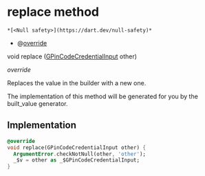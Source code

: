 


# replace method




    *[<Null safety>](https://dart.dev/null-safety)*



- @[override](https://api.flutter.dev/flutter/dart-core/override-constant.html)

void replace
([GPinCodeCredentialInput](../../third_party_yonomi_graphql_schema___generated___schema.docs.schema.gql/GPinCodeCredentialInput-class.md) other)

_override_



<p>Replaces the value in the builder with a new one.</p>
<p>The implementation of this method will be generated for you by the
built_value generator.</p>



## Implementation

```dart
@override
void replace(GPinCodeCredentialInput other) {
  ArgumentError.checkNotNull(other, 'other');
  _$v = other as _$GPinCodeCredentialInput;
}
```







